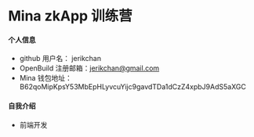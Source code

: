 # Mina zkApp 训练营


#### 个人信息

- github 用户名： jerikchan
- OpenBuild 注册邮箱：jerikchan@gmail.com
- Mina 钱包地址：B62qoMipKpsY53MbEpHLyvcuYijc9gavdTDa1dCzZ4xpbJ9AdS5aXGC

#### 自我介绍
- 前端开发
